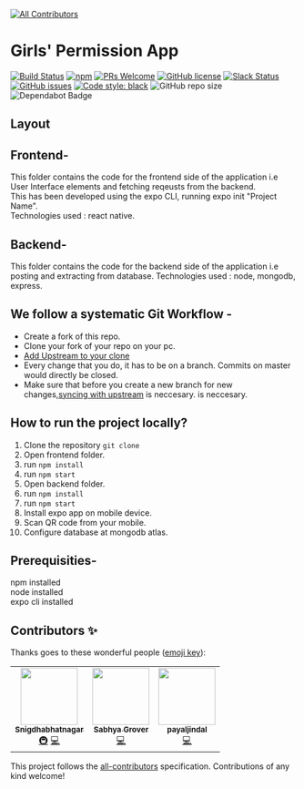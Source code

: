
<!-- ALL-CONTRIBUTORS-BADGE:START - Do not remove or modify this section -->
[![All Contributors](https://img.shields.io/badge/all_contributors-3-orange.svg?style=flat-square)](#contributors-)
<!-- ALL-CONTRIBUTORS-BADGE:END -->
# **Girls' Permission App**

[![Build Status](https://img.shields.io/travis/npm/npm/latest.svg?style=flat-square)](https://travis-ci.org/npm/npm) [![npm](https://img.shields.io/npm/v/npm.svg?style=flat-square)](https://www.npmjs.com/package/npm) [![PRs Welcome](https://img.shields.io/badge/PRs-welcome-brightgreen.svg?style=flat-square)](http://makeapullrequest.com) [![GitHub license](https://img.shields.io/badge/license-MIT-blue.svg?style=flat-square)](https://github.com/your/your-project/blob/master/LICENSE) [![Slack Status](https://img.shields.io/badge/slack-chat-purple.svg?logo=slack)](https://dscthapar-gspatiala.slack.com/join/shared_invite/enQtNzU2MzA2MjcxNzkyLTkwNDRiNWMzYjUzYjNjYjM0M2JhMDgwOTI3MGQwYWU1NzNlNGMxZGVhNzk0MGZiYTI5YzgwZDhiMTk1MjE4M2M) [![GitHub issues](https://img.shields.io/github/issues/developer-student-club-thapar/officialWebsite?logo=github)](https://github.com/developer-student-club-thapar/PermissionApp/issues)
[![Code style: black](https://img.shields.io/badge/code%20style-black-000000.svg)](https://github.com/psf/black)
![GitHub repo size](https://img.shields.io/github/repo-size/developer-student-club-thapar/officialWebsite)
<a> <img src="https://badgen.net/dependabot/thepracticaldev/dev.to?icon=dependabot" alt="Dependabot Badge"></a>

## **Layout**
## Frontend- 
This folder contains the code for the frontend side of the application i.e User Interface elements and fetching reqeusts from the backend.   
This has been developed using the expo CLI, running expo init "Project Name".     
Technologies used : react native.

## Backend- 
This folder contains the code for the backend side of the application  i.e posting and extracting from database.   Technologies used : node, mongodb, express.

## We follow a systematic Git Workflow -

- Create a fork of this repo.
- Clone your fork of your repo on your pc.
- [Add Upstream to your clone](https://help.github.com/en/github/collaborating-with-issues-and-pull-requests/configuring-a-remote-for-a-fork)
- Every change that you do, it has to be on a branch. Commits on master would directly be closed.
- Make sure that before you create a new branch for new changes,[syncing with upstream](https://help.github.com/en/github/collaborating-with-issues-and-pull-requests/syncing-a-fork) is neccesary. is neccesary.

## How to run the project locally?
1. Clone the repository
``` git clone ```
1. Open frontend folder.
2. run ``` npm install ```
3. run ``` npm start ```
4. Open backend folder.
5. run ``` npm install ```
6. run ``` npm start ```
7. Install expo app on mobile device.
8. Scan QR code from your mobile.
9. Configure database at mongodb atlas.

## Prerequisities-
npm installed   
node installed     
expo cli installed


## Contributors ✨

Thanks goes to these wonderful people ([emoji key](https://allcontributors.org/docs/en/emoji-key)):

<!-- ALL-CONTRIBUTORS-LIST:START - Do not remove or modify this section -->
<!-- prettier-ignore-start -->
<!-- markdownlint-disable -->
<table>
  <tr>
    <td align="center"><a href="https://www.linkedin.com/in/snigdha-bhatnagar-4ba860159/"><img src="https://avatars1.githubusercontent.com/u/35984472?v=4" width="100px;" alt=""/><br /><sub><b>Snigdhabhatnagar</b></sub></a><br /><a href="#infra-Snigdhabhatnagar" title="Infrastructure (Hosting, Build-Tools, etc)">🚇</a> <a href="https://github.com/developer-student-club-thapar/PermissionApp/commits?author=Snigdhabhatnagar" title="Code">💻</a></td>
    <td align="center"><a href="https://github.com/SabhyaGrover"><img src="https://avatars1.githubusercontent.com/u/43875565?v=4" width="100px;" alt=""/><br /><sub><b>Sabhya Grover</b></sub></a><br /><a href="https://github.com/developer-student-club-thapar/PermissionApp/commits?author=SabhyaGrover" title="Code">💻</a></td>
    <td align="center"><a href="https://github.com/payaljindal"><img src="https://avatars1.githubusercontent.com/u/44068500?v=4" width="100px;" alt=""/><br /><sub><b>payaljindal</b></sub></a><br /><a href="https://github.com/developer-student-club-thapar/PermissionApp/commits?author=payaljindal" title="Code">💻</a></td>
  </tr>
</table>

<!-- markdownlint-enable -->
<!-- prettier-ignore-end -->
<!-- ALL-CONTRIBUTORS-LIST:END -->

This project follows the [all-contributors](https://github.com/all-contributors/all-contributors) specification. Contributions of any kind welcome!
